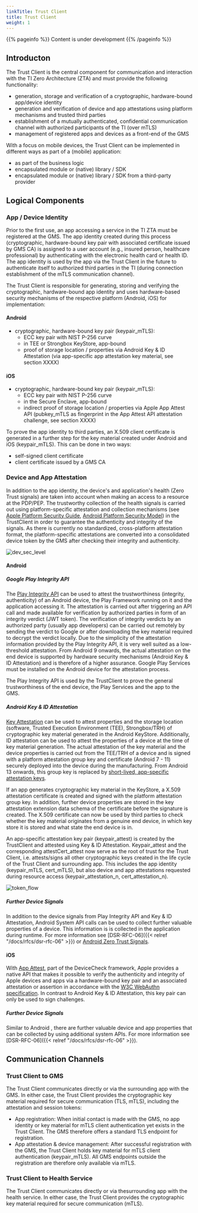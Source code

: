 ```yaml
---
linkTitle: Trust Client
title: Trust Client
weight: 1
---
```


{{% pageinfo %}}
Content is under development
{{% /pageinfo %}}

## Introducton
The Trust Client is the central component for communication and interaction with the TI Zero Architecture (ZTA) and must provide the following functionality:
* generation, storage and verification of a cryptographic, hardware-bound app/device identity
* generation and verification of device and app attestations using platform mechanisms and trusted third parties
* establishment of a mutually authenticated, confidential communication channel with authorized participants of the TI (over mTLS)
* management of registered apps and devices as a front-end of the GMS

With a focus on mobile devices, the Trust Client can be implemented in different ways as part of a (mobile) application:
* as part of the business logic
* encapsulated module or (native) library / SDK
* encapsulated module or (native) library / SDK from a third-party provider

## Logical Components
### App / Device Identity
Prior to the first use, an app accessing a service in the TI ZTA must be registered at the GMS. The app identity created during this process (cryptographic, hardware-bound key pair with associated certificate issued by GMS CA) is assigned to a user account (e.g., insured person, healthcare professional) by authenticating with the electronic health card or health ID. The app identity is used by the app via the Trust Client in the future to authenticate itself to authorized third parties in the TI (during connection establishment of the mTLS communication channel).

The Trust Client is responsible for generating, storing and verifying the cryptographic, hardware-bound app identity and uses hardware-based security mechanisms of the respective platform (Android, iOS) for implementation:

#### Android 
* cryptographic, hardware-bound key pair (keypair_mTLS): 
    * ECC key pair with NIST P-256 curve
    * in TEE or Strongbox KeyStore, app-bound
    * proof of storage location / properties via Android Key & ID Attestation (via app-specific app attestation key material, see section XXXX)

#### iOS
* cryptographic, hardware-bound key pair (keypair_mTLS): 
    * ECC key pair with NIST P-256 curve
    * in the Secure Enclave, app-bound
    * indirect proof of storage location / properties via Apple App Attest API (pubkey_mTLS as fingerprint in the App Attest API attestation challenge, see section XXXX)

To prove the app identity to third parties, an X.509 client certificate is generated in a further step for the key material created under Android and iOS (keypair_mTLS). This can be done in two ways:
* self-signed client certificate
* client certificate issued by a GMS CA

### Device and App Attestation
In addition to the app identity, the device's and application's health (Zero Trust signals) are taken into account when making an  access to a resource at the PDP/PEP. The trustworthy collection of the health signals is carried out using platform-specific attestation and collection mechanisms (see [Apple Platform Security Guide](https://help.apple.com/pdf/security/en_US/apple-platform-security-guide.pdf), [Android Platform Security Model](https://dl.acm.org/doi/pdf/10.1145/3448609)) in the TrustClient in order to guarantee the authenticity and integrity of the signals. As there is currently no standardized, cross-platform attestation format, the platform-specific attestations are converted into a consolidated device token by the GMS after checking their integrity and authenticity.

![dev_sec_level](device_token.png)

#### Android

##### Google Play Integrity API
The [Play Integrity API](https://developer.android.com/google/play/integrity/verdict) can be used to attest the trustworthiness (integrity, authenticity) of an Android device, the Play Framework running on it and the application accessing it. The attestation is carried out after triggering an API call and made available for verification by authorized parties in form of an integrity verdict (JWT token). The verification of integrity verdicts by an authorized party (usually app developers) can be carried out remotely by sending the verdict to Google or after downloading the key material required to decrypt the verdict locally. Due to the simplicity of the attestation information provided by the Play Integrity API, it is very well suited as a low-threshold attestation. From Android 9 onwards, the actual attestation on the end device is supported by hardware security mechanisms (Android Key & ID Attestation) and is therefore of a higher assurance. Google Play Services must be installed on the Android device for the attestation process.

The Play Integrity API is used by the TrustClient to prove the general trustworthiness of the end device, the Play Services and the app to the GMS.

##### Android Key & ID Attestation
[Key Attestation](https://developer.android.com/privacy-and-security/security-key-attestation) can be used to attest properties and the storage location (software, Trusted Execution Environment (TEE), Strongbox/TRH) of cryptographic key material generated in the Android KeyStore. Additionally, ID attestation can  be used to attest the properties of a device at the time of key material generation. The actual attestation of the key material and the device properties is carried out from the TEE/TRH of a device and is signed with a platform attestation group key and certificate (Android 7 - 11) securely deployed into the device during the manufacturing. From Android 13 onwards, this group key is replaced by [short-lived, app-specific attestation keys](https://android-developers.googleblog.com/2022/03/upgrading-android-attestation-remote.html).

If an app generates cryptographic key material in the KeyStore, a X.509 attestation certificate is created and signed with the platform attestation group key. In addition, further device properties are stored in the key attestation extension data schema of the certificate before the signature is created. The X.509 certificate can now be used by third parties to check whether the key material originates from a genuine end device, in which key store it is stored and what state the end device is in.

An app-specific attestation key pair (keypair_attest) is created by the TrustClient and attested using Key & ID Attestation. Keypair_attest and the corresponding attestCert_attest now serve as the root of trust for the Trust Client, i.e. attests/signs all other cryptographic keys created in the life cycle of the Trust Client and surrounding app. This includes the app identity (keypair_mTLS, cert_mTLS), but also device and app attestations requested during resource access (keypair_attestation_n, cert_attestation_n).

![token_flow](device_root_of_trust.png)

##### Further Device Signals
In addition to the device signals from Play Integrity API and Key & ID Attestation, Android System API calls can be used to collect further valuable properties of a device. This information is is collected in the application during runtime. For more information see [DSR-RFC-06]({{< relref "/docs/rfcs/dsr-rfc-06" >}}) or [Android Zero Trust Signals](https://developers.google.com/android/work/zero-trust-signals).

#### iOS
With [App Attest](https://developer.apple.com/documentation/devicecheck/establishing_your_app_s_integrity), part of the DeviceCheck framework, Apple provides a native API that makes it possible to verify the authenticity and integrity of Apple devices and apps via a hardware-bound key pair and an associated attestation or assertion in accordance with the [W3C WebAuthn specification](https://www.w3.org/TR/webauthn/). In contrast to Android Key & ID Attestation, this key pair can only be used to sign challenges.

##### Further Device Signals
Similar to Android , there are further valuable device and app properties that can be collected by using additional system APIs. For more information see [DSR-RFC-06]({{< relref "/docs/rfcs/dsr-rfc-06" >}}).

## Communication Channels

### Trust Client to GMS
The Trust Client communicates directly or via the surrounding app with the GMS. In either case, the Trust Client provides the cryptographic key material required for secure communication (TLS, mTLS), including the attestation and session tokens:
* App registration: When initial contact is made with the GMS, no app identity or key material for mTLS client authentication yet exists in the Trust Client. The GMS therefore offers a standard TLS endpoint for registration.
* App attestation & device management: After successful registration with the GMS, the Trust Client holds key material for mTLS client authentication (keypair_mTLS). All GMS endpoints outside the registration are therefore only available via mTLS.
### Trust Client to Health Service
The Trust Client communicates directly or via thesurrounding app with the health service. In either case, the Trust Client provides the cryptographic key material required for secure communication (mTLS).

